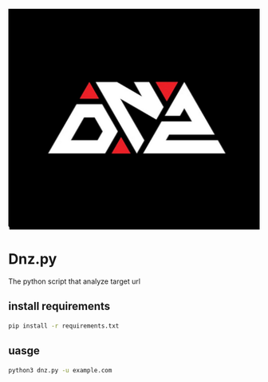 ![Drag Racing](Dnz.png)
# Dnz.py
 The python script that analyze target url 
## install requirements 
 ```bash
 pip install -r requirements.txt
 ```
## uasge
 ```bash
 python3 dnz.py -u example.com
 ```
